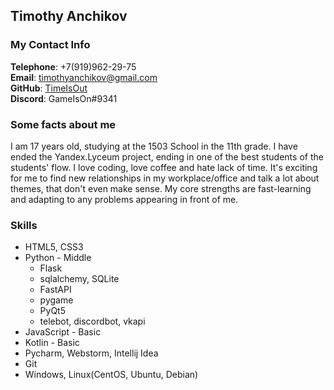 ## Timothy Anchikov
### My Contact Info
__Telephone__: +7(919)962-29-75 \
__Email__: [timothyanchikov@gmail.com](mailto:timothyanchikov@gmail.com) \
__GitHub__: [TimeIsOut](https://github.com/TimeIsOut) \
__Discord__: GameIsOn#9341
### Some facts about me
I am 17 years old, studying at the 1503 School in the 11th grade. I have ended
the Yandex.Lyceum project, ending in one of the best students of the students' flow.
I love coding, love coffee and hate lack of time. It's exciting for me to find new relationships
in my workplace/office and talk a lot about themes, that don't even make sense. My core
strengths are fast-learning and adapting to any problems appearing in front of me.
### Skills
* HTML5, CSS3
* Python - Middle
    * Flask
    * sqlalchemy, SQLite
    * FastAPI
    * pygame
    * PyQt5
    * telebot, discordbot, vkapi
* JavaScript - Basic
* Kotlin - Basic
* Pycharm, Webstorm, Intellij Idea
* Git
* Windows, Linux(CentOS, Ubuntu, Debian)
